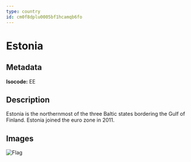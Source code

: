 ```yaml
---
type: country
id: cm0f8dplu0005bf1hcamqb6fo
---
```


# Estonia

## Metadata

**Isocode:** EE

## Description

Estonia is the northernmost of the three Baltic states bordering the Gulf of Finland. Estonia joined the euro zone in 2011.

## Images

![Flag](https://res.cloudinary.com/coinection/image/upload/v1582141075/images/flags/estonia_nrbfpq.png)

